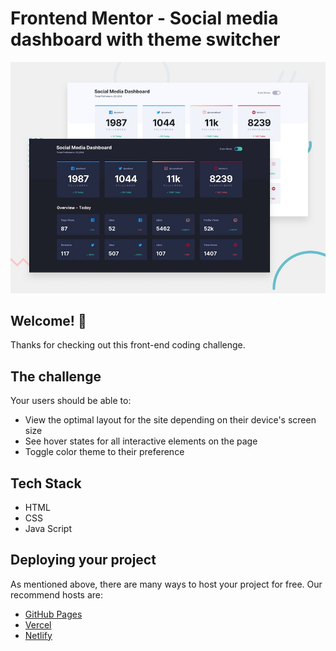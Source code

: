 # Frontend Mentor - Social media dashboard with theme switcher

![Design preview for the Social media dashboard with theme switcher coding challenge](./design/desktop-preview.jpg)

## Welcome! 👋

Thanks for checking out this front-end coding challenge.


## The challenge

Your users should be able to:

- View the optimal layout for the site depending on their device's screen size
- See hover states for all interactive elements on the page
- Toggle color theme to their preference


## Tech Stack

- HTML
- CSS
- Java Script

## Deploying your project

As mentioned above, there are many ways to host your project for free. Our recommend hosts are:

- [GitHub Pages](https://pages.github.com/)
- [Vercel](https://vercel.com/)
- [Netlify](https://www.netlify.com/)